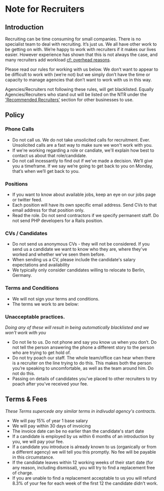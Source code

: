 # Note for Recruiters

## Introduction

Recruiting can be time consuming for small companies. There is no specialist team to deal with recruiting. It’s just us. We all have other work to be getting on with. We’re happy to work with recruiters if it makes our lives easier. However experience has shown that this is not always the case, and many recruiters add workload [cf: overhead reasons](overhead_reasons.md).

Please read our rules for working with us below. We don’t want to appear to be difficult to work with (we’re not) but we simply don’t have the time or capacity to manage agencies that don’t want to work with us in this way.

Agencies/Recruiters not following these rules, will get blacklisted. Equally Agencies/Recruiters who stand out will be listed on the NTR under the ['Recommended Recruiters'](recommended_recruiters.md) section for other businesses to use.

## Policy

### Phone Calls
* Do not call us. We do not take unsolicited calls for recruitment. Ever. Unsolicited calls are a fast way to make sure we won't work with you.
* If we're working regarding a role or candiate, we'll explain how best to contact us about that role/candidate.
* Do not call incessantly to find out if we’ve made a decision. We’ll give you a timeframe. If we say we’re going to get back to you on Monday, that’s when we’ll get back to you.

### Positions
* If you want to know about available jobs, keep an eye on our jobs page or twitter feed.
* Each position will have its own specific email address. Send CVs to that email address for that position only.
* Read the role. Do not send contractors if we specify permanent staff. Do not send PHP developers for a Rails position.

### CVs /  Candidates
* Do not send us anonymous CVs - they will not be considered. If you send us a candidate we want to know who they are, where they've worked and whether we've seen them before.
* When sending us a CV, please include the candidate's salary expectations and availability
* We typically only consider candidates willing to relocate to Berlin, Germany.

### Terms and Conditions
* We will not sign your terms and conditions. 
* The terms we work to are below:


### Unacceptable practices. 
_Doing any of these will result in being automatically blacklisted and we won't work with you_

* Do not lie to us. Do not phone and say you know us when you don’t. Do not tell the person answering the phone a different story to the person who are trying to get hold of.
* Do not try poach our staff. The whole team/office can hear when there is a recruiter on the line trying to do this. This makes both the person you’re speaking to uncomfortable, as well as the team around him. Do not do this.
* Passing on details of candidates you’ve placed to other recruiters to try poach after you’ve received your fee.



## Terms & Fees
_These Terms supercede any similar terms in indivudal agency's contracts._

* We will pay 15% of year 1 base salary
* We will pay within 30 days of invoicing
* The invoice date can be no earlier than the candidate's start date
* If a candidate is employed by us within 6 months of an introduction by you, we will pay your fee.
* If a candidate you introduce is already known to us (organically or from a different agency) we will tell you this promptly. No fee will be payable in this circumstance.
* If the candidate leaves within 12 working weeks of their start date (for any reason, including dismissal), you will try to find a replacement free of charge.
* If you are unable to find a replacement acceptable to us you will refund 8.3% of your fee for each week of the first 12 the candidate didn't work.
